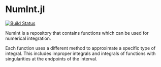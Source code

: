 # NumInt.jl

[![Build Status](https://travis-ci.org/RenanOD/NumInt.jl.svg)](https://travis-ci.org/RenanOD/NumInt.jl)

NumInt is a repository that contains functions which can be used for numerical integration.

Each function uses a different method to approximate a specific type of integral. This includes improper integrals and integrals of functions with singularities at the endpoints of the interval.

